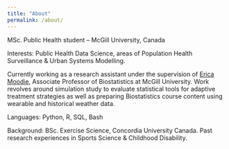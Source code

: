 ```yaml
---
title: "About"
permalink: /about/
---
```


MSc. Public Health student – McGill University, Canada

Interests: Public Health Data Science, areas of Population Health Surveillance & Urban Systems Modelling.

Currently working as a research assistant under the supervision of [Erica Moodie](ericamoodie.com), Associate Professor of Biostatistics at McGill University. Work revolves around simulation study to evaluate statistical tools for adaptive treatment strategies as well as preparing Biostatistics course content using wearable and historical weather data.

Languages: Python, R, SQL, Bash

Background: BSc. Exercise Science, Concordia University Canada. Past research experiences in Sports Science & Childhood Disability.